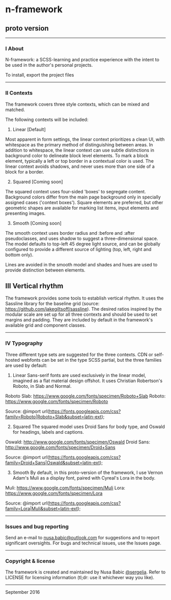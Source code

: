 # n-framework
## proto version

***
### I About 

N-framework: a SCSS-learning and practice experience with the intent to be used in the author's personal projects. 

To install, export the project files

***
### II Contexts

The framework covers three style contexts, which can be mixed and matched. 

The following contexts will be included:

1. Linear [Default]

Most apparent in form settings, the linear context prioritizes a clean UI, with whitespace as the primary method of distinguishing between areas. 
In addition to whitespace, the linear context can use subtle distinctions in background color to delineate block level elements.
To mark a block element, typically a left or top border in a contextual color is used. 
The linear context avoids shadows, and never uses more than one side of a block for a border.

2. Squared [Coming soon]

The squared context uses four-sided 'boxes' to segregate content. Background colors differ from the main page background only in specially assigned cases ('context boxes'). Square elements are preferred, but other geometric shapes are available for marking list items, input elements and presenting images.

3. Smooth [Coming soon]

The smooth context uses border radius and :before and :after pseudoclasses, and uses shadow to suggest a three-dimensional space. The model defaults to top-left 45 degree light source, and can be globally configured to provide a different source of lighting (top, left, right and bottom only).

Lines are avoided in the smooth model and shades and hues are used to provide distinction between elements.

## III Vertical rhythm

The framework provides some tools to establish vertical rhythm. 
It uses the Sassline library for the baseline grid (source: https://github.com/jakegiltsoff/sassline).
The desired ratios inspired by the modular scale are set up for all three contexts and should be used to set margins and padding. 
They are included by default in the framework's available grid and component classes.

***

### IV Typography

Three different type sets are suggested for the three contexts. CDN or self-hosted webfonts can be set in the type SCSS partial, but the three families are used by default:

1. Linear
Sans-serif fonts are used exclusively in the linear model, imagined as a flat material design offshot. It uses Christian Robertson's Roboto, in Slab and Normal.

Roboto Slab: https://www.google.com/fonts/specimen/Roboto+Slab
Roboto: https://www.google.com/fonts/specimen/Roboto

Source: @import url(https://fonts.googleapis.com/css?family=Roboto|Roboto+Slab&subset=latin-ext);

2. Squared
The squared model uses Droid Sans for body type, and Oswald for headings, labels and captions.

Oswald: http://www.google.com/fonts/specimen/Oswald
Droid Sans: http://www.google.com/fonts/specimen/Droid+Sans

Source: @import url(https://fonts.googleapis.com/css?family=Droid+Sans|Oswald&subset=latin-ext);

3. Smooth
By default, in this proto-version of the framework, I use Vernon Adam's Muli as a display font, paired with Cyreal's Lora in the body. 

Muli: https://www.google.com/fonts/specimen/Muli
Lora: https://www.google.com/fonts/specimen/Lora

Source: @import url(https://fonts.googleapis.com/css?family=Lora|Muli&subset=latin-ext);

***

### Issues and bug reporting


Send an e-mail to [nusa.babic@outlook.com](nusa.babic@outlook.com) for suggestions and to report significant oversights. For bugs and technical issues, use the Issues page.

***

### Copyright & license 

The framework is created and maintained by Nusa Babic [@sergelia](http://github.com/sergelia). Refer to LICENSE for licensing information (tl;dr: use it whichever way you like).

***
September 2016